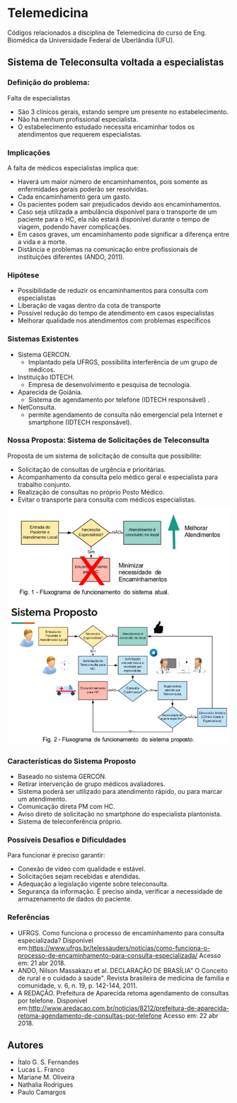 # Telemedicina
Códigos relacionados a disciplina de Telemedicina do curso de Eng. Biomédica da Universidade Federal de Uberlândia (UFU).

## Sistema de Teleconsulta voltada a especialistas

### Definição do problema:
Falta de especialistas
* São 3 clínicos gerais, estando sempre um presente no estabelecimento.
* Não há nenhum profissional especialista.
* O estabelecimento estudado necessita encaminhar todos os atendimentos que requerem especialistas.

### Implicações
A falta de médicos especialistas implica que:
* Haverá um maior número de encaminhamentos, pois somente as enfermidades gerais poderão ser resolvidas.
* Cada encaminhamento gera um gasto.
* Os pacientes podem sair prejudicados devido aos encaminhamentos.
* Caso seja utilizada a ambulância disponível para o transporte de um paciente para o HC, ela não estará disponível durante o tempo de viagem, podendo haver complicações.
* Em casos graves, um encaminhamento pode significar a diferença entre a vida e a morte.
* Distância e problemas na comunicação entre profissionais de instituições diferentes (ANDO, 2011).

### Hipótese
* Possibilidade de reduzir os encaminhamentos para consulta com especialistas
* Liberação de vagas dentro da cota de transporte
* Possível redução do tempo de atendimento em casos especialistas
* Melhorar qualidade nos atendimentos com problemas específicos

### Sistemas Existentes
* Sistema GERCON.
  * Implantado pela UFRGS, possibilita interferência de um grupo  de médicos.
* Instituição IDTECH.
  * Empresa de desenvolvimento e pesquisa de tecnologia.
* Aparecida de Goiânia.
  * Sistema de agendamento por telefone (IDTECH responsável) .
* NetConsulta.
  * permite agendamento de consulta não emergencial pela Internet e smartphone (IDTECH responsável).

### Nossa Proposta: Sistema de Solicitações de Teleconsulta
Proposta de um sistema de solicitação de consulta que possibilite:
* Solicitação de consultas de urgência e prioritárias.
* Acompanhamento da consulta pelo médico geral e especialista para trabalho conjunto.
* Realização de consultas no próprio Posto Médico.
* Evitar o transporte para consulta com médicos especialistas.

![](docs/proposta/sistema_atual.png)
![](docs/proposta/sistema_proposto.png)

### Características do Sistema Proposto
* Baseado no sistema GERCON.
* Retirar intervenção de grupo médicos avaliadores.
* Sistema poderá ser utilizado para atendimento rápido, ou para marcar um atendimento.
* Comunicação direta PM com HC.
* Aviso direto de solicitação no smartphone do especialista plantonista.
* Sistema de teleconferência próprio.

### Possíveis  Desafios e Dificuldades
Para funcionar é preciso garantir:
* Conexão de vídeo com qualidade e estável.
* Solicitações sejam recebidas e atendidas.
* Adequação a legislação vigente sobre teleconsulta.
* Segurança da informação.
É preciso ainda, verificar a necessidade de armazenamento de dados do paciente.

### Referências
* UFRGS. Como funciona o processo de encaminhamento para consulta especializada? Disponível em:<https://www.ufrgs.br/telessauders/noticias/como-funciona-o-processo-de-encaminhamento-para-consulta-especializada/> Acesso em: 21 abr 2018.
* ANDO, Nilson Massakazu et al. DECLARAÇÃO DE BRASÍLIA" O Conceito de rural e o cuidado à saúde". Revista brasileira de medicina de familia e comunidade, v. 6, n. 19, p. 142-144, 2011.
* A REDAÇÃO. Prefeitura de Aparecida retoma agendamento de consultas por telefone. Disponível em:<http://www.aredacao.com.br/noticias/8212/prefeitura-de-aparecida-retoma-agendamento-de-consultas-por-telefone> Acesso em: 22 abr 2018.

## Autores

* Ítalo G. S. Fernandes
* Lucas L. Franco
* Mariane M. Oliveira
* Nathalia Rodrigues
* Paulo Camargos
